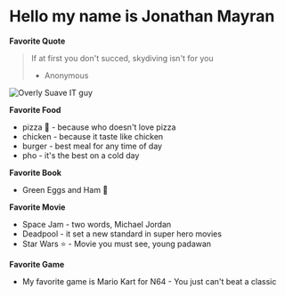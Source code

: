 # Hello my name is Jonathan Mayran

**Favorite Quote**
>If at first you don't succed, skydiving isn't for you
> - Anonymous

![Overly Suave IT guy](http://www.funcage.com/blog/wp-content/uploads/2013/10/Overly-Suave-IT-Guy-1-550x550.jpg)

**Favorite Food**
- pizza :pizza: - because who doesn't love pizza
- chicken - because it taste like chicken
- burger - best meal for any time of day
- pho - it's the best on a cold day

**Favorite Book**
- Green Eggs and Ham :egg:


**Favorite Movie**
- Space Jam - two words, Michael Jordan
- Deadpool - it set a new standard in super hero movies
- Star Wars :star: - Movie you must see, young padawan

**Favorite Game**
- My favorite game is Mario Kart for N64 - You just can't beat a classic
